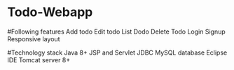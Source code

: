 # Todo-Webapp
#Following features
Add todo
Edit todo
List Dodo
Delete Todo
Login
Signup
Responsive layout


#Technology stack
Java 8+
JSP and Servlet
JDBC
MySQL database
Eclipse IDE
Tomcat server 8+
